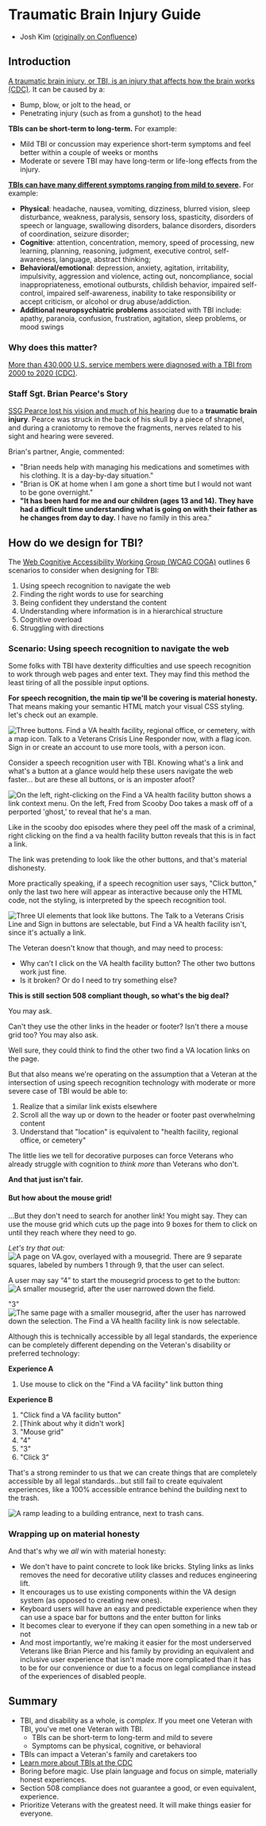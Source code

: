 # Traumatic Brain Injury Guide
- Josh Kim ([originally on Confluence](https://vfs.atlassian.net/wiki/spaces/ACP/pages/2177892586/Traumatic+Brain+Injury+TBI))

## Introduction

[A traumatic brain injury, or TBI, is an injury that affects how the brain works (CDC)](https://www.cdc.gov/traumaticbraininjury/index.html). It can be caused by a:

-   Bump, blow, or jolt to the head, or
-   Penetrating injury (such as from a gunshot) to the head

**TBIs can be short-term to long-term.** For example:

-   Mild TBI or concussion may experience short-term symptoms and feel better within a couple of weeks or months
-   Moderate or severe TBI may have long-term or life-long effects from the injury.

[**TBIs can have many different symptoms ranging from mild to severe**](https://www.cdc.gov/traumaticbraininjury/pdf/Report_to_Congress_on_Traumatic_Brain_Injury_2013-a.pdf)**.** For example:

-   **Physical**: headache, nausea, vomiting, dizziness, blurred vision, sleep disturbance, weakness, paralysis, sensory loss, spasticity, disorders of speech or language, swallowing disorders, balance disorders, disorders of coordination, seizure disorder;
-   **Cognitive**: attention, concentration, memory, speed of processing, new learning, planning, reasoning, judgment, executive control, self-awareness, language, abstract thinking;
-   **Behavioral/emotional**: depression, anxiety, agitation, irritability, impulsivity, aggression and violence, acting out, noncompliance, social inappropriateness, emotional outbursts, childish behavior, impaired self-control, impaired self-awareness, inability to take responsibility or accept criticism, or alcohol or drug abuse/addiction. 
-   **Additional neuropsychiatric problems** associated with TBI include: apathy, paranoia, confusion, frustration, agitation, sleep problems, or mood swings

### Why does this matter?

[More than 430,000 U.S. service members were diagnosed with a TBI from 2000 to 2020 (CDC)](https://www.cdc.gov/traumaticbraininjury/military/index.html). 

### Staff Sgt. Brian Pearce's Story

[SSG Pearce lost his vision and much of his hearing](https://visionaware.org/emotional-support/personal-stories/veterans-personal-stories/staff-sgt-brian-pearce-usa-ret/) due to a **traumatic brain injury**. Pearce was struck in the back of his skull by a piece of shrapnel, and during a craniotomy to remove the fragments, nerves related to his sight and hearing were severed.

Brian's partner, Angie, commented:

-   "Brian needs help with managing his medications and sometimes with his clothing. It is a day-by-day situation."
-   "Brian is OK at home when I am gone a short time but I would not want to be gone overnight."
-   **"It has been hard for me and our children (ages 13 and 14). They have had a difficult time understanding what is going on with their father as he changes from day to day.** I have no family in this area."

## How do we design for TBI?

The [Web Cognitive Accessibility Working Group (WCAG COGA)](https://www.w3.org/TR/coga-usable/#kwame-scenario-1-using-speech-recognition-to-navigate-the-web) outlines 6 scenarios to consider when designing for TBI:

1.  Using speech recognition to navigate the web
2.  Finding the right words to use for searching
3.  Being confident they understand the content
4.  Understanding where information is in a hierarchical structure
5.  Cognitive overload
6.  Struggling with directions

### Scenario: Using speech recognition to navigate the web

Some folks with TBI have dexterity difficulties and use speech recognition to work through web pages and enter text. They may find this method the least tiring of all the possible input options.

**For speech recognition, the main tip we'll be covering is material honesty.** That means making your semantic HTML match your visual CSS styling. let's check out an example.

![Three buttons. Find a VA health facility, regional office, or cemetery, with a map icon. Talk to a Veterans Crisis Line Responder now, with a flag icon. Sign in or create an account to use more tools, with a person icon.](https://github.com/department-of-veterans-affairs/va.gov-team/assets/135633989/19079af2-412f-4bdc-90c4-748f13f81318)


Consider a speech recognition user with TBI. Knowing what's a link and what's a button at a glance would help these users navigate the web faster... but are these all buttons, or is an imposter afoot?

![On the left, right-clicking on the Find a VA health facility button shows a link context menu. On the left, Fred from Scooby Doo takes a mask off of a perported 'ghost,' to reveal that he's a man.](https://github.com/department-of-veterans-affairs/va.gov-team/assets/135633989/d64ae86a-43e0-4160-ae9c-da078aac9f39)


Like in the scooby doo episodes where they peel off the mask of a criminal, right clicking on the find a va health facility button reveals that this is in fact a link. 

The link was pretending to look like the other buttons, and that's material dishonesty.

More practically speaking, if a speech recognition user says, "Click button," only the last two here will appear as interactive because only the HTML code, not the styling, is interpreted by the speech recognition tool.

![Three UI elements that look like buttons. The Talk to a Veterans Crisis Line and Sign in buttons are selectable, but Find a VA health facility isn't, since it's actually a link.](https://github.com/department-of-veterans-affairs/va.gov-team/assets/135633989/c0b90d83-d0be-46a8-92cd-2be7500f1f2b)


The Veteran doesn't know that though, and may need to process:

-   Why can't I click on the VA health facility button? The other two buttons work just fine.
-   Is it broken? Or do I need to try something else?

**This is still section 508 compliant though, so what's the big deal?**

You may ask.

Can't they use the other links in the header or footer? Isn't there a mouse grid too? You may also ask.

Well sure, they could think to find the other two find a VA location links on the page.

But that also means we're operating on the assumption that a Veteran at the intersection of using speech recognition technology with moderate or more severe case of TBI would be able to:

1.  Realize that a similar link exists elsewhere
2.  Scroll all the way up or down to the header or footer past overwhelming content
3.  Understand that "location" is equivalent to "health facility, regional office, or cemetery"

The little lies we tell for decorative purposes can force Veterans who already struggle with cognition to *think more* than Veterans who don't.

**And that just isn't fair.**

#### But how about the mouse grid!

...But they don't need to search for another link! You might say. They can use the mouse grid which cuts up the page into 9 boxes for them to click on until they reach where they need to go.

*Let's try that out:*
![A page on VA.gov, overlayed with a mousegrid. There are 9 separate squares, labeled by numbers 1 through 9, that the user can select.](https://github.com/department-of-veterans-affairs/va.gov-team/assets/135633989/8684657a-ba89-41ec-9d33-d9cfc85e1c32)

A user may say “4” to start the mousegrid process to get to the button:
![A smaller mousegrid, after the user narrowed down the field.](https://github.com/department-of-veterans-affairs/va.gov-team/assets/135633989/65334a78-0842-4f97-bd8d-4ace65f27081)

"3"
![The same page with a smaller mousegrid, after the user has narrowed down the selection. The Find a VA health facility link is now selectable.](https://github.com/department-of-veterans-affairs/va.gov-team/assets/135633989/9b2e41d2-d397-424d-ab94-70f43a2e89d8)


Although this is technically accessible by all legal standards, the experience can be completely different depending on the Veteran's disability or preferred technology:

**Experience A**

1.  Use mouse to click on the "Find a VA facility" link button thing

**Experience B**

1.  "Click find a VA facility button"
2.  [Think about why it didn't work]
3.  "Mouse grid"
4.  "4"
5.  "3"
6.  "Click 3"

That's a strong reminder to us that we can create things that are completely accessible by all legal standards...but still fail to create equivalent experiences, like a 100% accessible entrance behind the building next to the trash.

![A ramp leading to a building entrance, next to trash cans.](https://github.com/department-of-veterans-affairs/va.gov-team/assets/135633989/df2b7f70-8b18-49b2-a75d-45fe261fdb55)


### Wrapping up on material honesty

And that's why we *all* win with material honesty:

-   We don't have to paint concrete to look like bricks. Styling links as links removes the need for decorative utility classes and reduces engineering lift.
-   It encourages us to use existing components within the VA design system (as opposed to creating new ones).
-   Keyboard users will have an easy and predictable experience when they can use a space bar for buttons and the enter button for links
-   It becomes clear to everyone if they can open something in a new tab or not
-   And most importantly, we're making it easier for the most underserved Veterans like Brian Pierce and his family by providing an equivalent and inclusive user experience that isn't made more complicated than it has to be for our convenience or due to a focus on legal compliance instead of the experiences of disabled people. 

## Summary

-   TBI, and disability as a whole, is *complex*. If you meet one Veteran with TBI, you've met one Veteran with TBI.
    -   TBIs can be short-term to long-term and mild to severe
    -   Symptoms can be physical, cognitive, or behavioral 
-   TBIs can impact a Veteran's family and caretakers too
-   [Learn more about TBIs at the CDC](https://www.cdc.gov/traumaticbraininjury/index.html)
-   Boring before magic. Use plain language and focus on simple, materially honest experiences.
-   Section 508 compliance does not guarantee a good, or even equivalent, experience. 
-   Prioritize Veterans with the greatest need. It will make things easier for everyone.
